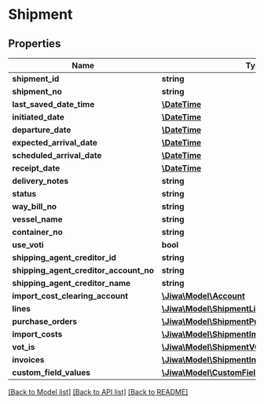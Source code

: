 # Shipment

## Properties
Name | Type | Description | Notes
------------ | ------------- | ------------- | -------------
**shipment_id** | **string** |  | [optional] 
**shipment_no** | **string** |  | [optional] 
**last_saved_date_time** | [**\DateTime**](\DateTime.md) |  | [optional] 
**initiated_date** | [**\DateTime**](\DateTime.md) |  | [optional] 
**departure_date** | [**\DateTime**](\DateTime.md) |  | [optional] 
**expected_arrival_date** | [**\DateTime**](\DateTime.md) |  | [optional] 
**scheduled_arrival_date** | [**\DateTime**](\DateTime.md) |  | [optional] 
**receipt_date** | [**\DateTime**](\DateTime.md) |  | [optional] 
**delivery_notes** | **string** |  | [optional] 
**status** | **string** |  | [optional] 
**way_bill_no** | **string** |  | [optional] 
**vessel_name** | **string** |  | [optional] 
**container_no** | **string** |  | [optional] 
**use_voti** | **bool** |  | [optional] 
**shipping_agent_creditor_id** | **string** |  | [optional] 
**shipping_agent_creditor_account_no** | **string** |  | [optional] 
**shipping_agent_creditor_name** | **string** |  | [optional] 
**import_cost_clearing_account** | [**\Jiwa\Model\Account**](Account.md) |  | [optional] 
**lines** | [**\Jiwa\Model\ShipmentLine[]**](ShipmentLine.md) |  | [optional] 
**purchase_orders** | [**\Jiwa\Model\ShipmentPurchaseOrderReceived[]**](ShipmentPurchaseOrderReceived.md) |  | [optional] 
**import_costs** | [**\Jiwa\Model\ShipmentImportCost[]**](ShipmentImportCost.md) |  | [optional] 
**vot_is** | [**\Jiwa\Model\ShipmentVOTI[]**](ShipmentVOTI.md) |  | [optional] 
**invoices** | [**\Jiwa\Model\ShipmentInvoice[]**](ShipmentInvoice.md) |  | [optional] 
**custom_field_values** | [**\Jiwa\Model\CustomFieldValue[]**](CustomFieldValue.md) |  | [optional] 

[[Back to Model list]](../README.md#documentation-for-models) [[Back to API list]](../README.md#documentation-for-api-endpoints) [[Back to README]](../README.md)


